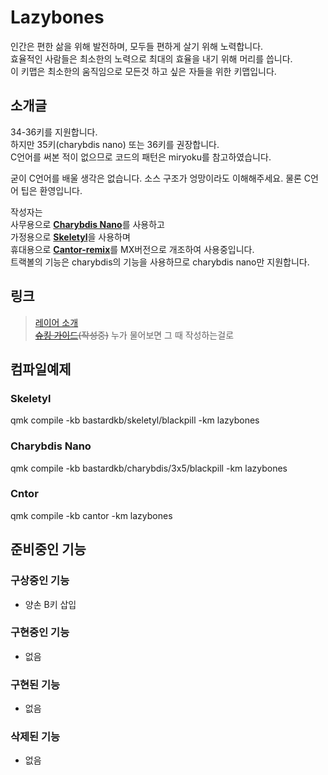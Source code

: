 # Lazybones

인간은 편한 삶을 위해 발전하며, 모두들 편하게 살기 위해 노력합니다.  
효율적인 사람들은 최소한의 노력으로 최대의 효율을 내기 위해 머리를 씁니다.  
이 키맵은 최소한의 움직임으로 모든것 하고 싶은 자들을 위한 키맵입니다.

## 소개글

34-36키를 지원합니다.  
하지만 35키(charybdis nano) 또는 36키를 권장합니다.  
C언어를 써본 적이 없으므로 코드의 패턴은 miryoku를 참고하였습니다.

굳이 C언어를 배울 생각은 없습니다. 소스 구조가 엉망이라도 이해해주세요. 물론 C언어 팁은 환영입니다.

작성자는  
사무용으로 [**Charybdis Nano**](https://github.com/Bastardkb/Charybdis)를 사용하고  
가정용으로 [**Skeletyl**](https://github.com/Bastardkb/Skeletyl)을 사용하며  
휴대용으로 [**Cantor-remix**](https://github.com/nilokr/cantor-remix)를 MX버전으로 개조하여 사용중입니다.  
트랙볼의 기능은 charybdis의 기능을 사용하므로 charybdis nano만 지원합니다.

## 링크
> [레이어 소개](./docs/layers/layers.md)  
> ~~[슈킹 가이드](./docs/refs/refs.md)(작성중)~~ 누가 물어보면 그 때 작성하는걸로

## 컴파일예제

### Skeletyl
qmk compile -kb bastardkb/skeletyl/blackpill -km lazybones

### Charybdis Nano
qmk compile -kb bastardkb/charybdis/3x5/blackpill -km lazybones

### Cntor
qmk compile -kb cantor -km lazybones

<!-- ### qmk compile -kb bastardkb/skeletyl/blackpill -km lazybones -e DOUBLE_B=yes -->
<!-- ### qmk compile -kb bastardkb/charybdis/3x5/blackpill -km lazybones -e DOUBLE_B=yes -->

## 준비중인 기능

### 구상중인 기능

-   양손 B키 삽입

### 구현중인 기능

-   없음

### 구현된 기능

-   없음

### 삭제된 기능

-   없음
